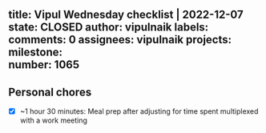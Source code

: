 title:	Vipul Wednesday checklist | 2022-12-07
state:	CLOSED
author:	vipulnaik
labels:	
comments:	0
assignees:	vipulnaik
projects:	
milestone:	
number:	1065
--
## Personal chores

- [x] ~1 hour 30 minutes: Meal prep after adjusting for time spent multiplexed with a work meeting


